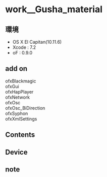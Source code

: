 # work__Gusha_material #

## 環境 ##
*	OS X El Capitan(10.11.6)
*	Xcode : 7.2
*	oF : 0.9.0

## add on ##
ofxBlackmagic  
ofxGui  
ofxHapPlayer  
ofxNetwork  
ofxOsc  
ofxOsc_BiDirection  
ofxSyphon  
ofxXmlSettings  
  
## Contents ##


## Device ##


## note ##






